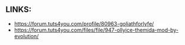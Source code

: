 ## LINKS:
* https://forum.tuts4you.com/profile/80963-goliathforlyfe/
* https://forum.tuts4you.com/files/file/947-ollyice-themida-mod-by-evolution/
